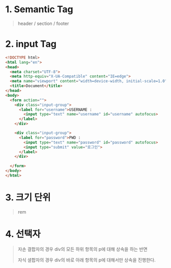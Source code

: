 # 1. Semantic Tag

> header / section / footer

# 2. input Tag

```html
<!DOCTYPE html>
<html lang="en">
<head>
  <meta charset="UTF-8">
  <meta http-equiv="X-UA-Compatible" content="IE=edge">
  <meta name="viewport" content="width=device-width, initial-scale=1.0">
  <title>Document</title>
</head>
<body>
  <form action="">
    <div class="input-group">
      <label for="username">USERNAME : 
        <input type="text" name="username" id="username" autofocus>
      </label>
    </div>

    <div class="input-group">
      <label for="password">PWD : 
        <input type="text" name="password" id="password" autofocus>
        <input type="submit" value="로그인">
      </label>
    </div>
    
  </form>
</body>
</html>
```

# 3. 크기 단위

> rem

# 4. 선택자

> 자손 결합자의 경우 div의 모든 하위 항목의 p에 대해 상속을 하는 반면
>
> 자식 셜합자의 경우 div의 바로 아래 항목의 p에 대해서만 상속을 진행한다.